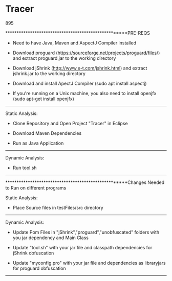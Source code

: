 # Tracer
895

 *****************************************************PRE-REQS
 
 - Need to have Java, Maven and AspectJ Compiler installed
 
 - Download proguard (https://sourceforge.net/projects/proguard/files/) and extract proguard.jar to the working directory
 
 - Download jShrink (http://www.e-t.com/jshrink.html) and extract jshrink.jar to the working directory
 
 - Download and install ApectJ Compiler (sudo apt install aspectj)
		
 - If you're running on a Unix machine, you also need to install openjfx (sudo apt-get install openjfx)
 
**************************************************************************************************************************************

Static Analysis:

* Clone Repository and Open Project "Tracer" in Eclipse 

* Download Maven Dependencies 

* Run as Java Application 

**************************************************************************************************************************************

Dynamic Analysis:

- Run tool.sh

**************************************************************************************************************************************

 *****************************************************Changes Needed to Run on different programs
 
 Static Analysis:

* Place Source files in testFiles/src directory 

************************************************************************************************************************************** 
 Dynamic Analysis:

* Update Pom Files in "jShrink","proguard","unobfuscated" folders with you jar dependency and Main Class

* Update "tool.sh" with your jar file and classpath dependencies for jShrink obfuscation

* Update "myconfig.pro" with your jar file and dependencies as libraryjars for proguard obfuscation

**************************************************************************************************************************************
